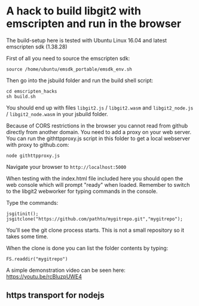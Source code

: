 A hack to build libgit2 with emscripten and run in the browser
==============================================================

The build-setup here is tested with Ubuntu Linux 16.04 and latest emscripten sdk (1.38.28)

First of all you need to source the emscripten sdk:

    source /home/ubuntu/emsdk_portable/emsdk_env.sh

Then go into the jsbuild folder and run the build shell script:

    cd emscripten_hacks
    sh build.sh

You should end up with files `libgit2.js` / `libgit2.wasm` and `libgit2_node.js` / `libgit2_node.wasm` in your jsbuild folder.

Because of CORS restrictions in the browser you cannot read from github directly from another domain. You need to add a proxy on your web server. You can run the githttpproxy.js script in this folder to 
get a local webserver with proxy to github.com:

    node githttpproxy.js

Navigate your browser to `http://localhost:5000`

When testing with the index.html file included here you should open the web console which will prompt "ready" when loaded. Remember to switch to the libgit2 webworker for typing commands in the console.

Type the commands:

    jsgitinit();
    jsgitclone("https://github.com/pathto/mygitrepo.git","mygitrepo");

You'll see the git clone process starts. This is not a small repository so it takes some time.

When the clone is done you can list the folder contents by typing:

    FS.readdir("mygitrepo")

A simple demonstration video can be seen here: https://youtu.be/rcBluzpUWE4

## https transport for nodejs

